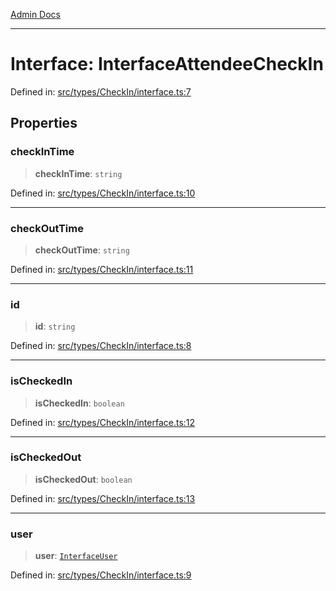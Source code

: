 [Admin Docs](/)

***

# Interface: InterfaceAttendeeCheckIn

Defined in: [src/types/CheckIn/interface.ts:7](https://github.com/PalisadoesFoundation/talawa-admin/blob/main/src/types/CheckIn/interface.ts#L7)

## Properties

### checkInTime

> **checkInTime**: `string`

Defined in: [src/types/CheckIn/interface.ts:10](https://github.com/PalisadoesFoundation/talawa-admin/blob/main/src/types/CheckIn/interface.ts#L10)

***

### checkOutTime

> **checkOutTime**: `string`

Defined in: [src/types/CheckIn/interface.ts:11](https://github.com/PalisadoesFoundation/talawa-admin/blob/main/src/types/CheckIn/interface.ts#L11)

***

### id

> **id**: `string`

Defined in: [src/types/CheckIn/interface.ts:8](https://github.com/PalisadoesFoundation/talawa-admin/blob/main/src/types/CheckIn/interface.ts#L8)

***

### isCheckedIn

> **isCheckedIn**: `boolean`

Defined in: [src/types/CheckIn/interface.ts:12](https://github.com/PalisadoesFoundation/talawa-admin/blob/main/src/types/CheckIn/interface.ts#L12)

***

### isCheckedOut

> **isCheckedOut**: `boolean`

Defined in: [src/types/CheckIn/interface.ts:13](https://github.com/PalisadoesFoundation/talawa-admin/blob/main/src/types/CheckIn/interface.ts#L13)

***

### user

> **user**: [`InterfaceUser`](InterfaceUser.md)

Defined in: [src/types/CheckIn/interface.ts:9](https://github.com/PalisadoesFoundation/talawa-admin/blob/main/src/types/CheckIn/interface.ts#L9)
